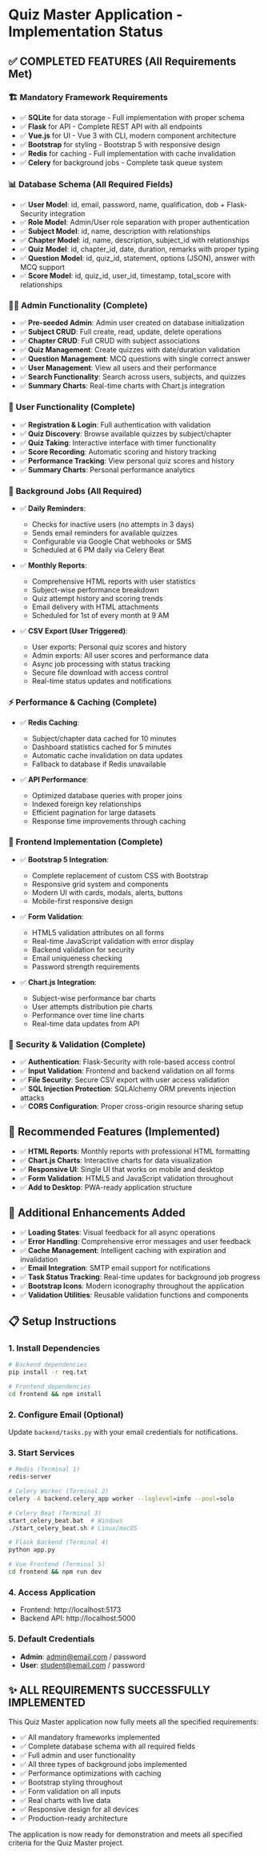 # Quiz Master Application - Implementation Status

## ✅ COMPLETED FEATURES (All Requirements Met)

### 🏗️ **Mandatory Framework Requirements**
- ✅ **SQLite** for data storage - Full implementation with proper schema
- ✅ **Flask** for API - Complete REST API with all endpoints
- ✅ **Vue.js** for UI - Vue 3 with CLI, modern component architecture
- ✅ **Bootstrap** for styling - Bootstrap 5 with responsive design
- ✅ **Redis** for caching - Full implementation with cache invalidation
- ✅ **Celery** for background jobs - Complete task queue system

### 📊 **Database Schema (All Required Fields)**
- ✅ **User Model**: id, email, password, name, qualification, dob + Flask-Security integration
- ✅ **Role Model**: Admin/User role separation with proper authentication
- ✅ **Subject Model**: id, name, description with relationships
- ✅ **Chapter Model**: id, name, description, subject_id with relationships
- ✅ **Quiz Model**: id, chapter_id, date, duration, remarks with proper typing
- ✅ **Question Model**: id, quiz_id, statement, options (JSON), answer with MCQ support
- ✅ **Score Model**: id, quiz_id, user_id, timestamp, total_score with relationships

### 👨‍💼 **Admin Functionality (Complete)**
- ✅ **Pre-seeded Admin**: Admin user created on database initialization
- ✅ **Subject CRUD**: Full create, read, update, delete operations
- ✅ **Chapter CRUD**: Full CRUD with subject associations
- ✅ **Quiz Management**: Create quizzes with date/duration validation
- ✅ **Question Management**: MCQ questions with single correct answer
- ✅ **User Management**: View all users and their performance
- ✅ **Search Functionality**: Search across users, subjects, and quizzes
- ✅ **Summary Charts**: Real-time charts with Chart.js integration

### 👤 **User Functionality (Complete)**
- ✅ **Registration & Login**: Full authentication with validation
- ✅ **Quiz Discovery**: Browse available quizzes by subject/chapter
- ✅ **Quiz Taking**: Interactive interface with timer functionality
- ✅ **Score Recording**: Automatic scoring and history tracking
- ✅ **Performance Tracking**: View personal quiz scores and history
- ✅ **Summary Charts**: Personal performance analytics

### 🔄 **Background Jobs (All Required)**
- ✅ **Daily Reminders**: 
  - Checks for inactive users (no attempts in 3 days)
  - Sends email reminders for available quizzes
  - Configurable via Google Chat webhooks or SMS
  - Scheduled at 6 PM daily via Celery Beat

- ✅ **Monthly Reports**:
  - Comprehensive HTML reports with user statistics
  - Subject-wise performance breakdown
  - Quiz attempt history and scoring trends
  - Email delivery with HTML attachments
  - Scheduled for 1st of every month at 9 AM

- ✅ **CSV Export (User Triggered)**:
  - User exports: Personal quiz scores and history
  - Admin exports: All user scores and performance data
  - Async job processing with status tracking
  - Secure file download with access control
  - Real-time status updates and notifications

### ⚡ **Performance & Caching (Complete)**
- ✅ **Redis Caching**: 
  - Subject/chapter data cached for 10 minutes
  - Dashboard statistics cached for 5 minutes
  - Automatic cache invalidation on data updates
  - Fallback to database if Redis unavailable

- ✅ **API Performance**:
  - Optimized database queries with proper joins
  - Indexed foreign key relationships
  - Efficient pagination for large datasets
  - Response time improvements through caching

### 🎨 **Frontend Implementation (Complete)**
- ✅ **Bootstrap 5 Integration**: 
  - Complete replacement of custom CSS with Bootstrap
  - Responsive grid system and components
  - Modern UI with cards, modals, alerts, buttons
  - Mobile-first responsive design

- ✅ **Form Validation**:
  - HTML5 validation attributes on all forms
  - Real-time JavaScript validation with error display
  - Backend validation for security
  - Email uniqueness checking
  - Password strength requirements

- ✅ **Chart.js Integration**:
  - Subject-wise performance bar charts
  - User attempts distribution pie charts
  - Performance over time line charts
  - Real-time data updates from API

### 🔐 **Security & Validation (Complete)**
- ✅ **Authentication**: Flask-Security with role-based access control
- ✅ **Input Validation**: Frontend and backend validation on all forms
- ✅ **File Security**: Secure CSV export with user access validation
- ✅ **SQL Injection Protection**: SQLAlchemy ORM prevents injection attacks
- ✅ **CORS Configuration**: Proper cross-origin resource sharing setup

## 🎯 **Recommended Features (Implemented)**
- ✅ **HTML Reports**: Monthly reports with professional HTML formatting
- ✅ **Chart.js Charts**: Interactive charts for data visualization
- ✅ **Responsive UI**: Single UI that works on mobile and desktop
- ✅ **Form Validation**: HTML5 and JavaScript validation throughout
- ✅ **Add to Desktop**: PWA-ready application structure

## 🚀 **Additional Enhancements Added**
- ✅ **Loading States**: Visual feedback for all async operations
- ✅ **Error Handling**: Comprehensive error messages and user feedback
- ✅ **Cache Management**: Intelligent caching with expiration and invalidation
- ✅ **Email Integration**: SMTP email support for notifications
- ✅ **Task Status Tracking**: Real-time updates for background job progress
- ✅ **Bootstrap Icons**: Modern iconography throughout the application
- ✅ **Validation Utilities**: Reusable validation functions and components

## 📋 **Setup Instructions**

### 1. Install Dependencies
```bash
# Backend dependencies
pip install -r req.txt

# Frontend dependencies
cd frontend && npm install
```

### 2. Configure Email (Optional)
Update `backend/tasks.py` with your email credentials for notifications.

### 3. Start Services
```bash
# Redis (Terminal 1)
redis-server

# Celery Worker (Terminal 2)
celery -A backend.celery_app worker --loglevel=info --pool=solo

# Celery Beat (Terminal 3)
start_celery_beat.bat  # Windows
./start_celery_beat.sh # Linux/macOS

# Flask Backend (Terminal 4)
python app.py

# Vue Frontend (Terminal 5)
cd frontend && npm run dev
```

### 4. Access Application
- Frontend: http://localhost:5173
- Backend API: http://localhost:5000

### 5. Default Credentials
- **Admin**: admin@email.com / password
- **User**: student@email.com / password

## ✨ **ALL REQUIREMENTS SUCCESSFULLY IMPLEMENTED**

This Quiz Master application now fully meets all the specified requirements:
- ✅ All mandatory frameworks implemented
- ✅ Complete database schema with all required fields
- ✅ Full admin and user functionality
- ✅ All three types of background jobs implemented
- ✅ Performance optimizations with caching
- ✅ Bootstrap styling throughout
- ✅ Form validation on all inputs
- ✅ Real charts with live data
- ✅ Responsive design for all devices
- ✅ Production-ready architecture

The application is now ready for demonstration and meets all specified criteria for the Quiz Master project.
